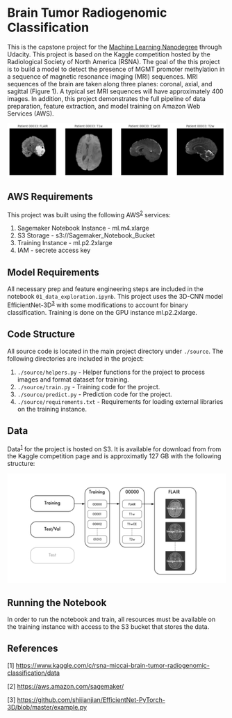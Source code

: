 # Brain Tumor Radiogenomic Classification
This is the capstone project for the [Machine Learning Nanodegree](https://www.udacity.com/course/machine-learning-engineer-nanodegree--nd009t) through Udacity. This project is based on the Kaggle competition hosted by the Radiological Society of North America (RSNA). The goal of the this project is to build a model to detect the presence of MGMT promoter methylation in a sequence of magnetic resonance imaging (MRI) sequences. MRI sequences of the brain are taken along three planes: coronal, axial, and sagittal (Figure 1). A typical set MRI sequences will have approximately 400 images. In addition, this project demonstrates the full pipeline of data preparation, feature extraction, and model training on Amazon Web Services (AWS).
<p align="center">
<img width="600" src = "images/mri.png">
</p>

## AWS Requirements
This project was built using the following AWS<sup>[2](#2)</sup> services:
1. Sagemaker Notebook Instance - ml.m4.xlarge
2. S3 Storage - s3://Sagemaker_Notebook_Bucket
3. Training Instance - ml.p2.2xlarge
4. IAM - secrete access key

## Model Requirements
All necessary prep and feature engineering steps are included in the notebook `01_data_exploration.ipynb`. This project uses the 3D-CNN model EfficientNet-3D<sup>[3](#3)</sup> with some modifications to account for binary classification. Training is done on the GPU instance ml.p2.2xlarge. 

## Code Structure
All source code is located in the main project directory under `./source`. The following directories are included in the project:
1. `./source/helpers.py` - Helper functions for the project to process images and format dataset for training.
2. `./source/train.py` - Training code for the project.
3. `./source/predict.py` - Prediction code for the project.
4. `./source/requirements.txt` - Requirements for loading external libraries on the training instance.

## Data
Data<sup>[1](#1)</sup> for the project is hosted on S3. It is available for download from from the Kaggle competition page and is approximatly 127 GB with the following structure:
<p align="center">
<img width="600" src = "images/MRI Data Structure.png">
</p>

## Running the Notebook
In order to run the notebook and train, all resources must be available on the training instance with access to the S3 bucket that stores the data. 
## References
[1]<a id='1'></a> https://www.kaggle.com/c/rsna-miccai-brain-tumor-radiogenomic-classification/data

[2]<a id='2'></a> https://aws.amazon.com/sagemaker/

[3]<a id='3'></a> https://github.com/shijianjian/EfficientNet-PyTorch-3D/blob/master/example.py